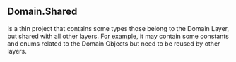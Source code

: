 ﻿## Domain.Shared

Is a thin project that contains some types those belong to the Domain Layer, but shared with all other layers.
For example, it may contain some constants and enums related to the Domain Objects but need to be reused by other layers.